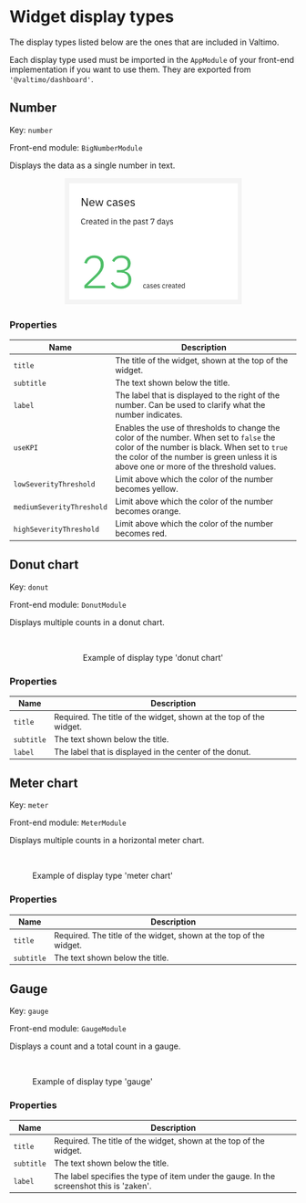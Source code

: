 # Widget display types

The display types listed below are the ones that are included in Valtimo.&#x20;

Each display type used must be imported in the `AppModule` of your front-end implementation if you want to use them. They are exported from `'@valtimo/dashboard'`.

## Number

Key: `number`

Front-end module: `BigNumberModule`

Displays the data as a single number in text.

<div align="center" data-full-width="false"><img src="../../reference/modules/img/display-type-number-example.png" alt="Example of display type &#x27;number&#x27;"></div>

### Properties

| Name                      | Description                                                                                                                                                                                                                        |
| ------------------------- | ---------------------------------------------------------------------------------------------------------------------------------------------------------------------------------------------------------------------------------- |
| `title`                   | The title of the widget, shown at the top of the widget.                                                                                                                                                                           |
| `subtitle`                | The text shown below the title.                                                                                                                                                                                                    |
| `label`                   | The label that is displayed to the right of the number. Can be used to clarify what the number indicates.                                                                                                                          |
| `useKPI`                  | Enables the use of thresholds to change the color of the number. When set to `false` the color of the number is black. When set to `true` the color of the number is green unless it is above one or more of the threshold values. |
| `lowSeverityThreshold`    | Limit above which the color of the number becomes yellow.                                                                                                                                                                          |
| `mediumSeverityThreshold` | Limit above which the color of the number becomes orange.                                                                                                                                                                          |
| `highSeverityThreshold`   | Limit above which the color of the number becomes red.                                                                                                                                                                             |

## Donut chart

Key: `donut`

Front-end module: `DonutModule`

Displays multiple counts in a donut chart.

<div align="center"><figure><img src="https://v1.docs.valtimo.nl/~gitbook/image?url=https%3A%2F%2F181910120-files.gitbook.io%2F%7E%2Ffiles%2Fv0%2Fb%2Fgitbook-x-prod.appspot.com%2Fo%2Fspaces%252FG21VIGcgPc1cyGRZY5CR%252Fuploads%252Fgit-blob-842a6fe7e0482e282105063e93a0e8d732c4c888%252Fdisplay-type-donut-example.png%3Falt%3Dmedia&#x26;width=768&#x26;dpr=4&#x26;quality=100&#x26;sign=a06a18a1&#x26;sv=2" alt=""><figcaption><p>Example of display type 'donut chart'</p></figcaption></figure></div>

### **Properties**

| Name       | Description                                                        |
| ---------- | ------------------------------------------------------------------ |
| `title`    | Required. The title of the widget, shown at the top of the widget. |
| `subtitle` | The text shown below the title.                                    |
| `label`    | The label that is displayed in the center of the donut.            |

## Meter chart <a href="#meter-chart" id="meter-chart"></a>

Key: `meter`

Front-end module: `MeterModule`

Displays multiple counts in a horizontal meter chart.

<figure><img src="https://v1.docs.valtimo.nl/~gitbook/image?url=https%3A%2F%2F181910120-files.gitbook.io%2F%7E%2Ffiles%2Fv0%2Fb%2Fgitbook-x-prod.appspot.com%2Fo%2Fspaces%252FG21VIGcgPc1cyGRZY5CR%252Fuploads%252Fgit-blob-78ca3165ec8c07c7b4f5ea56b3d1e9cfd9d33de0%252Fdisplay-type-meter-example.png%3Falt%3Dmedia&#x26;width=768&#x26;dpr=4&#x26;quality=100&#x26;sign=ce14f3d6&#x26;sv=2" alt=""><figcaption><p>Example of display type 'meter chart'</p></figcaption></figure>

### **Properties**

| Name       | Description                                                        |
| ---------- | ------------------------------------------------------------------ |
| `title`    | Required. The title of the widget, shown at the top of the widget. |
| `subtitle` | The text shown below the title.                                    |

## Gauge <a href="#gauge" id="gauge"></a>

Key: `gauge`

Front-end module: `GaugeModule`

Displays a count and a total count in a gauge.

<figure><img src="https://v1.docs.valtimo.nl/~gitbook/image?url=https%3A%2F%2F181910120-files.gitbook.io%2F%7E%2Ffiles%2Fv0%2Fb%2Fgitbook-x-prod.appspot.com%2Fo%2Fspaces%252FG21VIGcgPc1cyGRZY5CR%252Fuploads%252Fgit-blob-698884b17edc61963ee87c834bf9de262f271c25%252Fdisplay-type-gauge-example.png%3Falt%3Dmedia&#x26;width=768&#x26;dpr=4&#x26;quality=100&#x26;sign=5d896d6e&#x26;sv=2" alt=""><figcaption><p>Example of display type 'gauge'</p></figcaption></figure>

### **Properties**

| Name       | Description                                                                              |
| ---------- | ---------------------------------------------------------------------------------------- |
| `title`    | Required. The title of the widget, shown at the top of the widget.                       |
| `subtitle` | The text shown below the title.                                                          |
| `label`    | The label specifies the type of item under the gauge. In the screenshot this is 'zaken'. |
